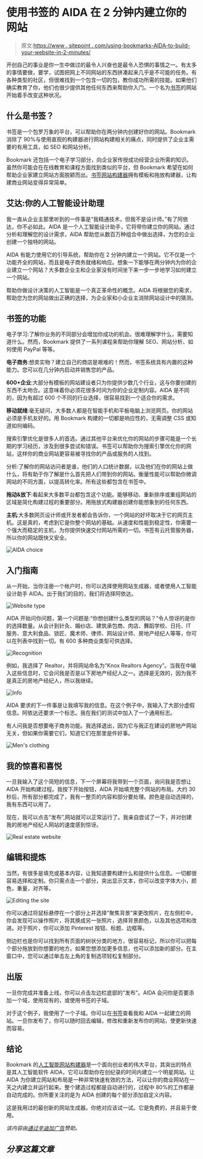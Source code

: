 # 使用书签的 AIDA 在 2 分钟内建立你的网站

> 原文:[https://www . sitepoint . com/using-bookmarks-AIDA-to-build-your-website-in-2-minutes/](https://www.sitepoint.com/using-bookmarks-aida-to-build-your-website-in-2-minutes/)

开创自己的事业是你一生中做过的最令人兴奋也是最令人恐惧的事情之一。有太多的事情要做，要学，试图把网上不同网站的东西拼凑起来几乎是不可能的任务。有各种类型的社区，但很难找到一个包含一切的包，教你成功所需的技能。如果他们确实教育了你，他们也很少提供其他任何东西来帮助你入门。一个名为[书签](https://www.bookmark.com/)的网站开始着手改变这种状况。

## 什么是书签？

书签是一个包罗万象的平台，可以帮助你在两分钟内创建好你的网站。Bookmark 消除了 90%与使用直观的构建器进行网站构建相关的痛点，同时提供了企业主需要的有用工具，如 SEO 和网站分析。

Bookmark 还包括一个电子学习部分，向企业家传授成功经营企业所需的知识。虽然你可能会在在线教育和课程方面找到类似的平台，但 Bookmark 希望在如何帮助企业家建立网站方面脱颖而出。[书签网站构建器](https://www.bookmark.com/?utm_source=sitepoint&utm_medium=post&utm_campaign=apr-2017)拥有模板和拖放构建器，让构建商业网站变得异常简单。

## 艾达:你的人工智能设计助理

我一直从企业主那里听到的一件事是“我精通技术，但我不是设计师。”有了阿依达，你不必如此。AIDA 是一个人工智能设计助手，它将带你建立你的网站。通过分析和理解您的设计需求，AIDA 帮助您从数百万种组合中做出选择，为您的企业创建一个独特的网站。

AIDA 有能力使用它的引导系统，帮助你在 2 分钟内建立一个网站。它不仅是一个功能齐全的网站，而且是电子商务就绪和响应。想象一下能够在两分钟内为你的企业建立一个网站？大多数企业主和企业家没有时间坐下来一步一步地学习如何建立一个网站。

帮助你做设计决策的人工智能是一个真正革命性的概念。AIDA 将根据您的需求，帮助您为您的网站做出正确的选择，为企业家和小企业主消除网站设计中的猜测。

## 书签的功能

电子学习:了解你业务的不同部分会增加你成功的机会。很难理解学什么，需要知道什么。然而，Bookmark 提供了一系列课程来帮助你理解 SEO、网站分析、如何使用 PayPal 等等。

**电子商务**:想卖实物？建立自己的商店是艰难的！然而，书签系统具有内置的这种能力。您可以在几分钟内启动并销售您的产品。

**600+企业**:大部分有模板的网站建设者只为你提供少数几个行业，这与你要创建的东西不太吻合。这意味着你必须花很多时间为你的企业定制内容。AIDA 是不同的，因为有超过 600 个不同的行业选择，很容易找到一个适合你的需求。

**移动就绪**:毫无疑问，大多数人都是在智能手机和平板电脑上浏览网页。你的网站必须是手机友好的。用 Bookmark 构建的一切都是响应性的，无需调整 CSS 或知道如何编码。

搜索引擎优化是很多人的首选。通过其他平台来优化你的网站的步骤可能是一个长期的学习经历，涉及到很多尝试和错误。书签可以帮助你为搜索引擎优化你的网站，这样你的商业网站更容易被寻找你的产品或服务的人找到。

分析:了解你的网站访问者是谁，他们的人口统计数据，以及他们在你的网站上做什么，将有助于你了解是什么首先把人们带到你的网站。衡量性能可以帮助你微调网站的不同方面，以提高转化率。所有这些都包含在书签中。

**拖动&放下**:看起来大多数平台都包含这个功能。能够移动、重新排序或重组网站的区域是简化构建过程的重要部分。用拖放式构建器创建你能想象到的任何东西。

**主机**:大多数网页设计师或开发者都会告诉你，一个网站的好坏取决于它的网页主机。这是真的，考虑到它是你整个网站的基础。从速度和性能到稳定性，你需要一个强大而稳定的主机，为你提供快速交付网站所需的一切。书签有云托管服务器，所以你的网站既快又安全。

![AIDA choice](../Images/ae531be98d09f2170aa8abf5d2981835.png)

## 入门指南

从一开始，当你注册一个帐户时，你可以选择使用网站生成器，或者使用人工智能设计助手 AIDA。出于我们的目的，我们将选择阿依达。

![Website type](../Images/a622b42ed491b24b5fc52e3fe02fe34b.png)

AIDA 开始问你问题，第一个问题是:“你想创建什么类型的网站？”令人惊讶的是你的选择数量。从会计到针灸、婚纱店、建筑承包商、肉店、舞蹈学校、日托、IT 服务、意大利食品、锁匠、魔术师、律师、网站设计师、房地产经纪人等等，你可以在列表中找到一切。有 600 多种商业类型可供选择。

![Recognition](../Images/0ba399cd4e0774fe74019b5107b37475.png)

例如，我选择了 Realtor，并将网站命名为“Knox Realtors Agency”。当我在中输入这些信息时，它会问我是否是以下房地产经纪人之一。选择是无效的，因为我不是真正的房地产经纪人，所以我继续。

![Info](../Images/0a2f8067db34daa0a32f5e94285dd290.png)

AIDA 要求的下一件事是让我填写我的信息。在这个例子中，我输入了大部分虚假信息。阿依达还要求一个标志。我在我们的测试中加入了一个通用标志。

有人问我是否想要电子商务功能。我选择退出，因为它与我正在建设的房地产网站无关，但如果你需要它们，知道它们在那里是件好事。

![Men's clothing](../Images/2f32d5d695074cefe1edae2116356adb.png)

## 我的惊喜和喜悦

一旦我输入了这个简短的信息，下一个屏幕将我带到一个页面，询问我是否想让 AIDA 开始构建过程。我按下开始按钮，AIDA 开始填充整个网站的布局。大约 30 秒后，所有部分都完成了，我有一整页的内容和部分要处理。颜色是自动选择的，我有东西可以用了。

现在，我可以点击“发布”,网站就可以正常运行了。我亲自尝试了一下，并对创建我的房地产经纪人网站的速度感到惊讶。

![Real estate website](../Images/2dce73f8efdb4df1f540523971d69d31.png)

## 编辑和提炼

当然，有很多是填充或基本内容，让我知道要构建什么和提供什么信息。一切都很容易选择和定制。你只需点击一个部分，突出显示文本，你可以改变字体大小，颜色，重量，对齐等。

![Editing the site](../Images/c888a68328ac7d4ff00af8de13082713.png)

你可以通过将鼠标悬停在一个部分上并选择“聚焦背景”来更改照片，在左侧栏中，你会发现可以操作照片，将其换成另一张照片，选择背景颜色，以及其他选项和改进。对于照片，你可以添加 Pinterest 按钮、标题、边框等。

侧边栏也是你可以找到所有页面的树状分类的地方，很容易标记，所以你可以把每个部分拖放到你想要的地方。如果您想添加更多信息，也可以添加新的部分。在主窗口中，您可以通过单击左上角的复制选项轻松复制部分。

## 出版

一旦你完成并准备上线，你可以点击左边栏底部的“发布”。AIDA 会问你是否要添加一个域，使用现有的，或使用书签的子域。

对于这个例子，我使用了一个子域。你可以在[书签](http://knoxrealtorsagency.bookmark.com/)查看我和 AIDA 一起建立的网站。一旦你发布了，你可以随时回去编辑，修改和重新发布你的网站，使更新快速而容易。

## 结论

Bookmark 的[人工智能网站构建器](https://www.bookmark.com/?utm_source=sitepoint&utm_medium=post&utm_campaign=apr-2017)是一个面向创业者的伟大平台，其突出的特点是其人工智能软件 AIDA，它可以帮助你在创纪录的时间内建立一个明星网站。让 AIDA 为你建立网站和布局是一种非常快速有效的方法，可以让你的商业网站在一天之内建立并运行起来。整个建造过程都是自动进行的，过程中 80%的工作都是自动完成的。你所要关注的是为 AIDA 创建的每个部分添加自定义内容。

这是我用过的最创新的网站生成器。你绝对应该试一试。它是免费的，并且易于使用。

 *该内容由[通过](http://synd.co/1EqdFWZ)[辛迪加广告](http://synd.co/)赞助。* 

## *分享这篇文章*